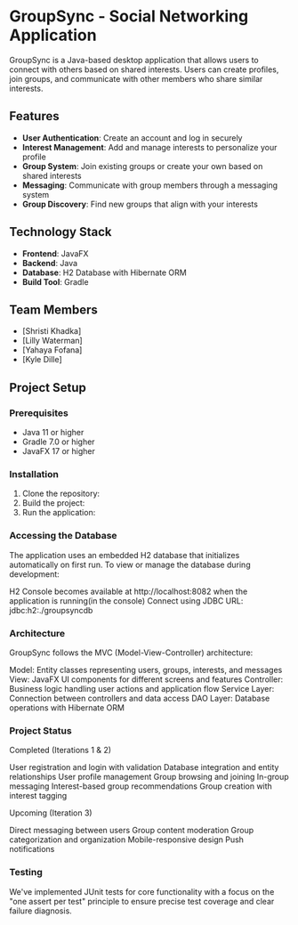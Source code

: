 # GroupSync - Social Networking Application

GroupSync is a Java-based desktop application that allows users to connect with others based on shared interests. Users can create profiles, join groups, and communicate with other members who share similar interests.

## Features

- **User Authentication**: Create an account and log in securely
- **Interest Management**: Add and manage interests to personalize your profile
- **Group System**: Join existing groups or create your own based on shared interests
- **Messaging**: Communicate with group members through a messaging system
- **Group Discovery**: Find new groups that align with your interests

## Technology Stack

- **Frontend**: JavaFX
- **Backend**: Java
- **Database**: H2 Database with Hibernate ORM
- **Build Tool**: Gradle

## Team Members

- [Shristi Khadka]
- [Lilly Waterman]
- [Yahaya Fofana]
- [Kyle Dille]

## Project Setup

### Prerequisites

- Java 11 or higher
- Gradle 7.0 or higher
- JavaFX 17 or higher

### Installation

1. Clone the repository:
2. Build the project:
3. Run the application:

### Accessing the Database
The application uses an embedded H2 database that initializes automatically on first run. To view or manage the database during development:

H2 Console becomes available at http://localhost:8082 when the application is running(in the console)
Connect using JDBC URL: jdbc:h2:./groupsyncdb

### Architecture
GroupSync follows the MVC (Model-View-Controller) architecture:

Model: Entity classes representing users, groups, interests, and messages
View: JavaFX UI components for different screens and features
Controller: Business logic handling user actions and application flow
Service Layer: Connection between controllers and data access
DAO Layer: Database operations with Hibernate ORM

### Project Status
Completed (Iterations 1 & 2)

User registration and login with validation
Database integration and entity relationships
User profile management
Group browsing and joining
In-group messaging
Interest-based group recommendations
Group creation with interest tagging

Upcoming (Iteration 3)

Direct messaging between users
Group content moderation
Group categorization and organization
Mobile-responsive design
Push notifications

### Testing
We've implemented JUnit tests for core functionality with a focus on the "one assert per test" principle to ensure precise test coverage and clear failure diagnosis.